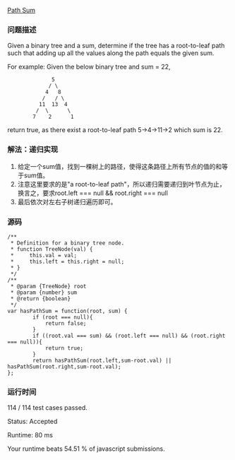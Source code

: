 [Path Sum](https://leetcode.com/problems/path-sum/description/)
### 问题描述
Given a binary tree and a sum, determine if the tree has a root-to-leaf path such that adding up all the values along the path equals the given sum.

For example:
Given the below binary tree and sum = 22,
```
              5
             / \
            4   8
           /   / \
          11  13  4
         /  \      \
        7    2      1
 ```
return true, as there exist a root-to-leaf path 5->4->11->2 which sum is 22.


### 解法：递归实现
1. 给定一个sum值，找到一棵树上的路径，使得这条路径上所有节点的值的和等于sum值。
2. 注意这里要求的是"a root-to-leaf path"，所以递归需要递归到叶节点为止，换言之，要求root.left === null && root.right === null
3. 最后依次对左右子树递归遍历即可。

### 源码
```
/**
 * Definition for a binary tree node.
 * function TreeNode(val) {
 *     this.val = val;
 *     this.left = this.right = null;
 * }
 */
/**
 * @param {TreeNode} root
 * @param {number} sum
 * @return {boolean}
 */
var hasPathSum = function(root, sum) {
        if (root === null){
            return false;
        }
        if ((root.val === sum) && (root.left === null) && (root.right === null)){
            return true;
        }
        return hasPathSum(root.left,sum-root.val) || hasPathSum(root.right,sum-root.val);
};
```
### 运行时间

114 / 114 test cases passed.

Status: Accepted

Runtime: 80 ms

Your runtime beats 54.51 % of javascript submissions.
